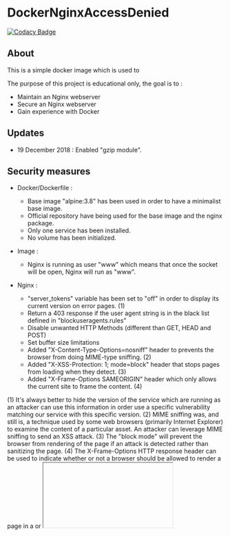 # DockerNginxAccessDenied

[![Codacy Badge](https://api.codacy.com/project/badge/Grade/453af97d3dce4cef8bf6b1d485639126)](https://app.codacy.com/app/tdefise/Docker_NginxAccessDenied?utm_source=github.com&utm_medium=referral&utm_content=tdefise/Docker_NginxAccessDenied&utm_campaign=Badge_Grade_Dashboard)

## About
This is a simple docker image which is used to 

The purpose of this project is educational only, the goal is to :
- Maintain an Nginx webserver
- Secure an Nginx webserver
- Gain experience with Docker

## Updates
- 19 December 2018 : Enabled "gzip module". 

## Security measures
- Docker/Dockerfile :
  - Base image "alpine:3.8" has been used in order to have a minimalist base image.
  - Official repository have being used for the base image and the nginx package.
  - Only one service has been installed.
  - No volume has been initialized.
  
- Image :
  - Nginx is running as user "www" which means that once the socket will be open, Nginx will run as "www".

- Nginx : 
  - "server_tokens" variable has been set to "off" in order to display its current version on error pages. (1)
  - Return a 403 response if the user agent string is in the black list defined in "blockuseragents.rules"
  - Disable unwanted HTTP Methods (different than GET, HEAD and POST)
  - Set buffer size limitations 
  - Added "X-Content-Type-Options=nosniff" header to prevents the browser from doing MIME-type sniffing. (2) 
  - Added "X-XSS-Protection: 1; mode=block" header that stops pages from loading when they detect. (3)
  - Added "X-Frame-Options SAMEORIGIN" header which only allows the current site to frame the content. (4)
 
(1) It's always better to hide the version of the service which are running as an attacker can use this information in order use a specific vulnerability matching our service with this specific version.
(2) MIME sniffing was, and still is, a technique used by some web browsers (primarily Internet Explorer) to examine the content of a particular asset. An attacker can leverage MIME sniffing to send an XSS attack.
(3) The "block mode" will prevent the browser from rendering of the page if an attack is detected rather than sanitizing the page.
(4) The X-Frame-Options HTTP response header can be used to indicate whether or not a browser should be allowed to render a page in a <frame> or <iframe>. Sites can use this to avoid Clickjacking attacks, by ensuring that their content is not embedded into other sites. 

 
## Mention
Thanks to : 

- @[hellochad](https://codepen.io/hellochad/) for his [Lost in Space Error Page](https://codepen.io/hellochad/pen/weMpgE)
- @[digitalocean](https://github.com/digitalocean/) for their tutorial : [How To Add the gzip Module to Nginx on Ubuntu 14.04](https://www.digitalocean.com/community/tutorials/how-to-add-the-gzip-module-to-nginx-on-ubuntu-14-04)
